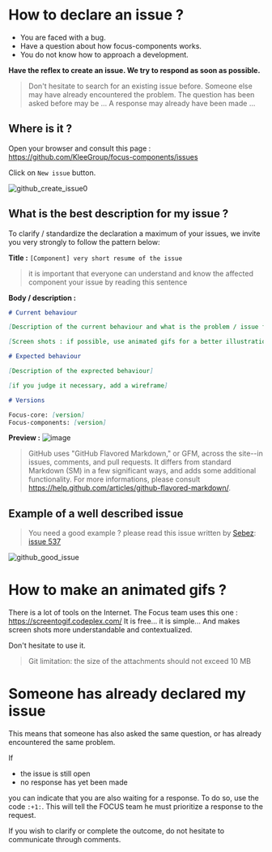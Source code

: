 # How to declare an issue ?

* You are faced with a bug.
* Have a question about how focus-components works.
* You do not know how to approach a development.

__Have the reflex to create an issue. We try to respond as soon as possible.__

> Don't hesitate to search for an existing issue before. Someone else may have already encountered the problem. The question has been asked before may be ... A response may already have been made ...

## Where is it ?

Open your browser and consult this page : https://github.com/KleeGroup/focus-components/issues

Click on `New issue` button.

![github_create_issue0](https://cloud.githubusercontent.com/assets/5349745/10515814/76961e5c-7355-11e5-8dfb-33ca944cff5b.PNG)

## What is the best description for my issue ?

To clarify / standardize the declaration a maximum of your issues, we invite you very strongly to follow the pattern below:

__Title :__ `[Component] very short resume of the issue`

> it is important that everyone can understand and know the affected component your issue by reading this sentence

__Body / description :__
```markdown
# Current behaviour

[Description of the current behaviour and what is the problem / issue for you]

[Screen shots : if possible, use animated gifs for a better illustration]

# Expected behaviour

[Description of the exprected behaviour]

[if you judge it necessary, add a wireframe]

# Versions

Focus-core: [version]
Focus-components: [version]

```

__Preview :__
![image](https://cloud.githubusercontent.com/assets/5349745/10516004/7335985e-7356-11e5-876b-d0ec17a9a26c.png)

> GitHub uses "GitHub Flavored Markdown," or GFM, across the site--in issues, comments, and pull requests. It differs from standard Markdown (SM) in a few significant ways, and adds some additional functionality. For more informations, please consult https://help.github.com/articles/github-flavored-markdown/.

## Example of a well described issue

> You need a good example ? please read this issue written by [Sebez](https://github.com/sebez):
> [issue 537](https://github.com/KleeGroup/focus-components/issues/537)

![github_good_issue](https://cloud.githubusercontent.com/assets/5349745/10515834/93d172be-7355-11e5-9a1f-05a5bb77e453.PNG)


# How to make an animated gifs ?

There is a lot of tools on the Internet. The Focus team uses this one : https://screentogif.codeplex.com/
It is free... it is simple... And makes screen shots more understandable and contextualized.

Don't hesitate to use it. 

> Git limitation: the size of the attachments should not exceed 10 MB

# Someone has already declared my issue

This means that someone has also asked the same question, or has already encountered the same problem.

If 
* the issue is still open
* no response has yet been made

you can indicate that you are also waiting for a response. To do so, use the code `:+1:`. This will tell the FOCUS team he must prioritize a response to the request.

If you wish to clarify or complete the outcome, do not hesitate to communicate through comments.
